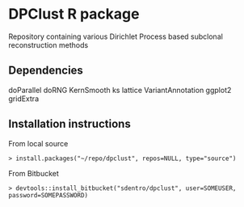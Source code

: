 # DPClust R package

Repository containing various Dirichlet Process based subclonal reconstruction methods

## Dependencies
  doParallel
  doRNG
  KernSmooth
  ks
  lattice
  VariantAnnotation
  ggplot2
  gridExtra


## Installation instructions

From local source

    > install.packages("~/repo/dpclust", repos=NULL, type="source")

From Bitbucket

    > devtools::install_bitbucket("sdentro/dpclust", user=SOMEUSER, password=SOMEPASSWORD)





